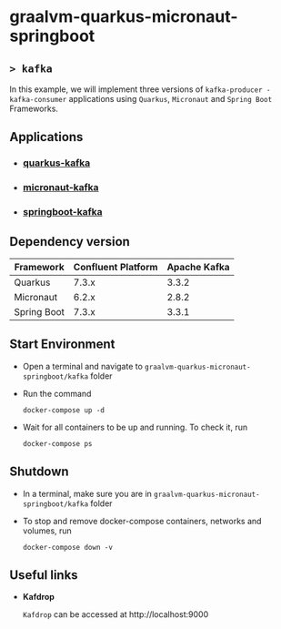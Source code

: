 # graalvm-quarkus-micronaut-springboot
## `> kafka`

In this example, we will implement three versions of `kafka-producer - kafka-consumer` applications using `Quarkus`, `Micronaut` and `Spring Boot` Frameworks.

## Applications

- ### [quarkus-kafka](https://github.com/ivangfr/graalvm-quarkus-micronaut-springboot/tree/master/kafka/quarkus-kafka#graalvm-quarkus-micronaut-springboot)
- ### [micronaut-kafka](https://github.com/ivangfr/graalvm-quarkus-micronaut-springboot/tree/master/kafka/micronaut-kafka#graalvm-quarkus-micronaut-springboot)
- ### [springboot-kafka](https://github.com/ivangfr/graalvm-quarkus-micronaut-springboot/tree/master/kafka/springboot-kafka#graalvm-quarkus-micronaut-springboot)

## Dependency version

| Framework   | Confluent Platform | Apache Kafka |
|-------------|--------------------|--------------|
| Quarkus     | 7.3.x              | 3.3.2        |
| Micronaut   | 6.2.x              | 2.8.2        |
| Spring Boot | 7.3.x              | 3.3.1        |

## Start Environment

- Open a terminal and navigate to `graalvm-quarkus-micronaut-springboot/kafka` folder

- Run the command
  ```
  docker-compose up -d
  ```

- Wait for all containers to be up and running. To check it, run
  ```
  docker-compose ps
  ```

## Shutdown

- In a terminal, make sure you are in `graalvm-quarkus-micronaut-springboot/kafka` folder

- To stop and remove docker-compose containers, networks and volumes, run
  ```
  docker-compose down -v
  ```

## Useful links

- **Kafdrop**

  `Kafdrop` can be accessed at http://localhost:9000
